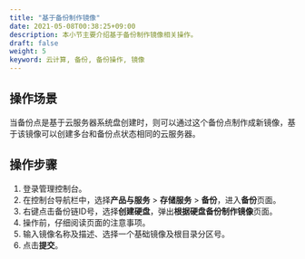 ```yaml
---
title: "基于备份制作镜像"
date: 2021-05-08T00:38:25+09:00
description: 本小节主要介绍基于备份制作镜像相关操作。
draft: false
weight: 5
keyword: 云计算, 备份, 备份操作, 镜像
---
```


## 操作场景

当备份点是基于云服务器系统盘创建时，则可以通过这个备份点制作成新镜像，基于该镜像可以创建多台和备份点状态相同的云服务器。

## 操作步骤

1. 登录管理控制台。
2. 在控制台导航栏中，选择**产品与服务** > **存储服务** > **备份**，进入**备份**页面。
3. 右键点击备份链ID号，选择**创建硬盘**，弹出**根据硬盘备份制作镜像**页面。
4. 操作前，仔细阅读页面的注意事项。
5. 输入镜像名称及描述、选择一个基础镜像及根目录分区号。
6. 点击**提交**。